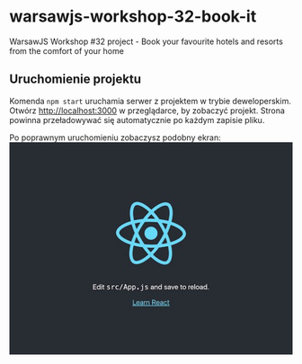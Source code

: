 # warsawjs-workshop-32-book-it
WarsawJS Workshop #32 project - Book your favourite hotels and resorts from the comfort of your home
## Uruchomienie projektu

Komenda `npm start` uruchamia serwer z projektem w trybie deweloperskim.
Otwórz [http://localhost:3000](http://localhost:3000) w przeglądarce, by zobaczyć projekt.
Strona powinna przeładowywać się automatycznie po każdym zapisie pliku.

Po poprawnym uruchomieniu zobaczysz podobny ekran:
![Aplikacja początkowa](cra-screenshot.jpg)

